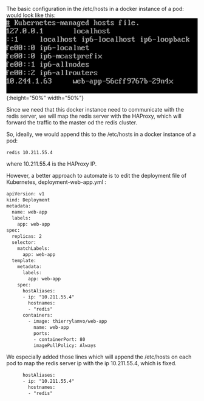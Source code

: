 
The basic configuration in the /etc/hosts in a docker instance of a pod:
would look like this:
![etc_hosts_in_a_container_in_a_pods.png](/images/etc_hosts_in_pods.png){:height="50%" width="50%"}

Since we need that this docker instance need to communicate with the redis server,
we will map the redis server with the HAProxy, which will forward the traffic to the master od the redis cluster.

So, ideally, we would append this to the /etc/hosts in a docker instance of a pod:
```console
redis 10.211.55.4
```
where 10.211.55.4 is the HAProxy IP.

However, a better approach to automate is to edit the deployment file of Kubernetes, deployment-web-app.yml :
```console
apiVersion: v1
kind: Deployment
metadata:
  name: web-app
  labels:
    app: web-app
spec:
  replicas: 2
  selector:
    matchLabels:
      app: web-app
  template:
    metadata:
      labels:
        app: web-app
    spec:
      hostAliases:
      - ip: "10.211.55.4"
        hostnames:
        - "redis"
      containers:
        - image: thierrylamvo/web-app
          name: web-app
          ports:
          - containerPort: 80
          imagePullPolicy: Always
```
          
We especially added those lines which will append the /etc/hosts on each pod to map the redis server ip with the ip 10.211.55.4, which is fixed.
```console
      hostAliases:
      - ip: "10.211.55.4"
        hostnames:
        - "redis"
```
        
        
        
